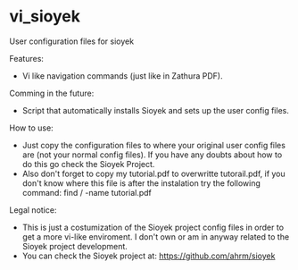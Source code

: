 # vi_sioyek

User configuration files for sioyek

Features:
  - Vi like navigation commands (just like in Zathura PDF).
  
Comming in the future:
  - Script that automatically installs Sioyek and sets up the user config files.

How to use:
  - Just copy the configuration files to where your original user config files are (not your normal config files). If you have any doubts about how to do this go check the Sioyek Project.
  - Also don't forget to copy my tutorial.pdf to overwritte tutorail.pdf, if you don't know where this file is after the instalation try the following command: find / -name tutorial.pdf

Legal notice:
  - This is just a costumization of the Sioyek project config files in order to get a more vi-like enviroment. I don't own or am in anyway related to the Sioyek project development.
  - You can check the Sioyek project at: https://github.com/ahrm/sioyek 
  
